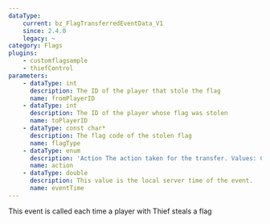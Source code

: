 ```yaml
---
dataType:
    current: bz_FlagTransferredEventData_V1
    since: 2.4.0
    legacy: ~
category: Flags
plugins:
    - customflagsample
    - thiefControl
parameters:
    - dataType: int
      description: The ID of the player that stole the flag
      name: fromPlayerID
    - dataType: int
      description: The ID of the player whose flag was stolen
      name: toPlayerID
    - dataType: const char*
      description: The flag code of the stolen flag
      name: flagType
    - dataType: enum
      description: 'Action The action taken for the transfer. Values: ContinueSteal, CancelSteal, DropThief'
      name: action
    - dataType: double
      description: This value is the local server time of the event.
      name: eventTime
---
```


This event is called each time a player with Thief steals a flag
